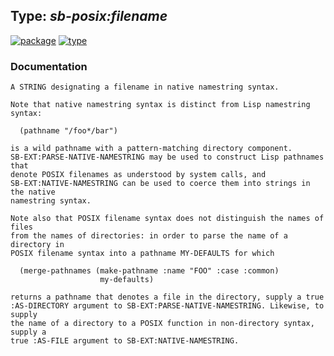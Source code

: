 ## Type: ***sb-posix:filename***
[![package](https://img.shields.io/badge/Package-SB--POSIX-5f9ea0.svg?style=social&colorA=999999)](../) [![type](https://img.shields.io/badge/Type-Type-5f9ea0.svg?style=social&colorA=999999)](../#type) 
### Documentation
```
A STRING designating a filename in native namestring syntax.

Note that native namestring syntax is distinct from Lisp namestring syntax:

  (pathname "/foo*/bar")

is a wild pathname with a pattern-matching directory component.
SB-EXT:PARSE-NATIVE-NAMESTRING may be used to construct Lisp pathnames that
denote POSIX filenames as understood by system calls, and
SB-EXT:NATIVE-NAMESTRING can be used to coerce them into strings in the native
namestring syntax.

Note also that POSIX filename syntax does not distinguish the names of files
from the names of directories: in order to parse the name of a directory in
POSIX filename syntax into a pathname MY-DEFAULTS for which

  (merge-pathnames (make-pathname :name "FOO" :case :common)
                    my-defaults)

returns a pathname that denotes a file in the directory, supply a true
:AS-DIRECTORY argument to SB-EXT:PARSE-NATIVE-NAMESTRING. Likewise, to supply
the name of a directory to a POSIX function in non-directory syntax, supply a
true :AS-FILE argument to SB-EXT:NATIVE-NAMESTRING.
```
